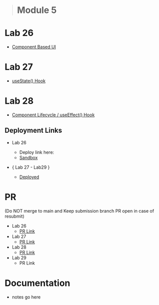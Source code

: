 > # Module 5

# Lab 26

- [Component Based UI](./Lab%20info/lab26.md)

# Lab 27

- [useState() Hook](./Lab%20info/lab27.md)

# Lab 28

- [Component Lifecycle / useEffect() Hook](./Lab%20info/lab28.md)

## Deployment Links

- Lab 26

  - Deploy link here:
  - [Sandbox](https://codesandbox.io/p/github/Dcastro99/rest-yeezy/draft/sad-kalam?import=true&file=%2Frest-yeezy%2Fsrc%2Fapp.js&selection=%5B%7B%22endColumn%22%3A1%2C%22endLineNumber%22%3A4%2C%22startColumn%22%3A1%2C%22startLineNumber%22%3A4%7D%5D)

- { Lab 27 - Lab29 }
  - [Deployed](https://dcastro99.github.io/Rest-Yeezy/)

# PR

(Do NOT merge to main and Keep submission branch PR open in case of resubmit)

- Lab 26
  - [PR Link](https://github.com/Dcastro99/rest-yeezy/pull/1)
- Lab 27
  - [PR Link](https://github.com/Dcastro99/Rest-Yeezy/pull/2)
- Lab 28
  - [PR Link](https://github.com/Dcastro99/Rest-Yeezy/pull/7)
- Lab 29
  - PR Link

# Documentation

- notes go here
